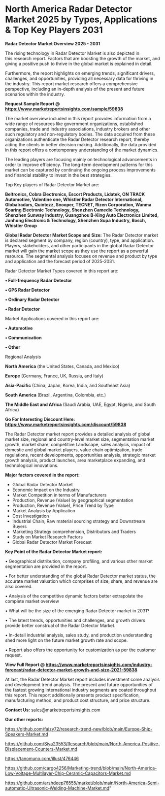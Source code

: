 # North America Radar Detector Market 2025 by Types, Applications & Top Key Players 2031

<Strong> Radar Detector Market Overview 2025 - 2031</strong>

The rising technology in Radar Detector Market is also depicted in this research report. Factors that are boosting the growth of the market, and giving a positive push to thrive in the global market is explained in detail.

Furthermore, the report highlights on emerging trends, significant drivers, challenges, and opportunities, providing all necessary data for thriving in the industry. This report market research offers a comprehensive perspective, including an in-depth analysis of the present and future scenarios within the industry.

<strong>Request Sample Report @ <a href=https://www.marketreportsinsights.com/sample/59838>https://www.marketreportsinsights.com/sample/59838</a></strong>

The market overview included in this report provides information from a wide range of resources like government organizations, established companies, trade and industry associations, industry brokers and other such regulatory and non-regulatory bodies. The data acquired from these organizations authenticate the Radar Detector research report, thereby aiding the clients in better decision making. Additionally, the data provided in this report offers a contemporary understanding of the market dynamics.

The leading players are focusing mainly on technological advancements in order to improve efficiency. The long-term development patterns for this market can be captured by continuing the ongoing process improvements and financial stability to invest in the best strategies.

Top Key players of Radar Detector Market are:

<strong>Beltronics, Cobra Electronics, Escort Products, Lidatek, ON TRACK Automotive, Valentine one, Whistler Radar Detector International, Globalradars, Quintezz, Snooper, TECNET, Rizen Corporation, Wanma Soaring Electronic Technology, Shenzhen Camedio Technology, Shenzhen Sunway Industry, Guangzhou B-King Auto Electronics Limited, Junhong Electronic & Technology, Shenzhen Supa Industry, Bosch, Whistler Group</strong>

<strong><b>Global Radar Detector Market Scope and Size:</b></strong>
The Radar Detector market is declared segment by company, region (country), type, and application. Players, stakeholders, and other participants in the global Radar Detector market will gain the market scope as they use the report as a powerful resource. The segmental analysis focuses on revenue and product by type and application and the forecast period of 2025-2031.

Radar Detector Market Types covered in this report are:

<strong>• Full-frequency Radar Detector

• GPS Radar Detector

• Ordinary Radar Detector

• Radar Detector</strong>

Market Applications covered in this report are:

<strong>• Automotive

• Communication

• Other</strong> 

Regional Analysis

<strong>North America</strong> (the United States, Canada, and Mexico)

<strong>Europe</strong> (Germany, France, UK, Russia, and Italy)

<strong>Asia-Pacific</strong> (China, Japan, Korea, India, and Southeast Asia)

<strong>South America</strong> (Brazil, Argentina, Colombia, etc.)

<strong>The Middle East and Africa</strong> (Saudi Arabia, UAE, Egypt, Nigeria, and South Africa)

<strong>Go For Interesting Discount Here: <a href=https://www.marketreportsinsights.com/discount/59838>https://www.marketreportsinsights.com/discount/59838</a></strong>

The Radar Detector market report provides a detailed analysis of global market size, regional and country-level market size, segmentation market growth, market share, competitive Landscape, sales analysis, impact of domestic and global market players, value chain optimization, trade regulations, recent developments, opportunities analysis, strategic market growth analysis, product launches, area marketplace expanding, and technological innovations.

<strong><b>Major factors covered in the report:</b></strong>
<ul>
  <li>Global Radar Detector Market </li>
  <li>Economic Impact on the Industry</li>
  <li>Market Competition in terms of Manufacturers</li>
  <li>Production, Revenue (Value) by geographical segmentation</li>
  <li>Production, Revenue (Value), Price Trend by Type</li>
  <li>Market Analysis by Application</li>
  <li>Cost Investigation</li>
  <li>Industrial Chain, Raw material sourcing strategy and Downstream Buyers</li>
  <li>Marketing Strategy comprehension, Distributors and Traders</li>
  <li>Study on Market Research Factors</li>
  <li>Global Radar Detector Market Forecast</li>
</ul>

<strong><b>Key Point of the Radar Detector Market report:</b></strong>

• Geographical distribution, company profiling, and various other market segmentation are provided in the report.

• For better understanding of the global Radar Detector market status, the accurate market valuation which comprises of size, share, and revenue are also covered.

• Analysis of the competitive dynamic factors better extrapolate the complete market overview

• What will be the size of the emerging Radar Detector market in 2031?

• The latest trends, opportunities and challenges, and growth drivers provide better construal of the Radar Detector Market.

• In-detail industrial analysis, sales study, and production understanding shed more light on the future market growth rate and scope.

• Report also offers the opportunity for customization as per the customer request.

<strong><b>View Full Report @ <a href=https://www.marketreportsinsights.com/industry-forecast/radar-detector-market-growth-and-size-2021-59838>https://www.marketreportsinsights.com/industry-forecast/radar-detector-market-growth-and-size-2021-59838</a></b></strong>


At last, the Radar Detector Market report includes investment come analysis and development trend analysis. The present and future opportunities of the fastest growing international industry segments are coated throughout this report. This report additionally presents product specification, manufacturing method, and product cost structure, and price structure.

<strong>Contact Us:</strong>
sales@marketreportsinsights.com

<strong>Our other reports:</strong>

<a href=https://github.com/faizy72/research-trend-new/blob/main/Europe-Ship-Speakers-Market.md>https://github.com/faizy72/research-trend-new/blob/main/Europe-Ship-Speakers-Market.md</a>

<a href=https://github.com/Siya23553/Research/blob/main/North-America-Positive-Displacement-Counters-Market.md>https://github.com/Siya23553/Research/blob/main/North-America-Positive-Displacement-Counters-Market.md</a>

<a href=https://tanomuno.com/illust/476446>https://tanomuno.com/illust/476446</a>

<a href=https://github.com/cargo4256/Marketing-trend/blob/main/North-America-Low-Voltage-Multilayer-Chip-Ceramic-Capacitors-Market.md>https://github.com/cargo4256/Marketing-trend/blob/main/North-America-Low-Voltage-Multilayer-Chip-Ceramic-Capacitors-Market.md</a>

<a href=https://github.com/arshdeep76555/market/blob/main/North-America-Semi-automatic-Ultrasonic-Welding-Machine-Market.md>https://github.com/arshdeep76555/market/blob/main/North-America-Semi-automatic-Ultrasonic-Welding-Machine-Market.md</a>"
